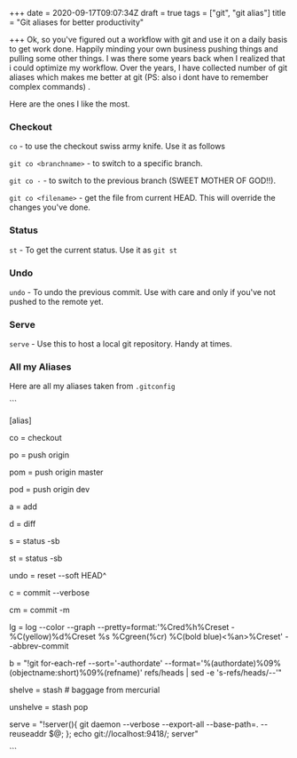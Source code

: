 +++
date = 2020-09-17T09:07:34Z
draft = true
tags = ["git", "git alias"]
title = "Git aliases for better productivity"

+++
Ok, so you've figured out a workflow with git and use it on a daily basis to get work done. Happily minding your own business pushing things and pulling some other things. I was there some years back when I realized that i could optimize my workflow. Over the years, I have collected number of git aliases which makes me better at git (PS: also i dont have to remember complex commands) .  
  
Here are the ones I like the most.

### Checkout

`co` - to use the checkout swiss army knife. Use it as follows

`git co <branchname>` - to switch to a specific branch.

`git co -` - to switch to  the previous branch (SWEET MOTHER OF GOD!!).

`git co <filename>` - get the file from current HEAD. This will override the changes you've done.

### Status

`st` - To get the current status. Use it as `git st`

### Undo

`undo` - To undo the previous commit. Use with care and only if you've not pushed to the remote yet.

### Serve

`serve` - Use this to host a local git repository. Handy at times.

### All my Aliases

Here are all my aliases taken from `.gitconfig`

\`\`\`

\[alias\]

  co = checkout

  po = push origin

  pom = push origin master

  pod = push origin dev

  a = add

  d = diff

  s = status -sb

  st = status -sb

  undo = reset --soft HEAD^

  c = commit --verbose

  cm = commit -m

  lg = log --color --graph --pretty=format:'%Cred%h%Creset -%C(yellow)%d%Creset %s %Cgreen(%cr) %C(bold blue)<%an>%Creset' --abbrev-commit

  b = "!git for-each-ref --sort='-authordate' --format='%(authordate)%09%(objectname:short)%09%(refname)' refs/heads | sed -e 's-refs/heads/--'"

  shelve = stash # baggage from mercurial

  unshelve = stash pop

  serve = "!server(){ git daemon --verbose --export-all --base-path=. --reuseaddr $@; }; echo git://localhost:9418/; server"

\`\`\`